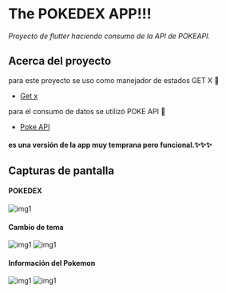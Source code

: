 # The POKEDEX APP!!!
_Proyecto de flutter haciendo consumo de la API de POKEAPI._
## Acerca del proyecto 
para este proyecto se uso como manejador de estados GET X 💖
- [Get x](https://pub.dev/packages/get)

para el consumo de datos se utilizó POKE API 🦍
- [Poke API](https://pokeapi.co/)

#### es una versión de la app muy temprana pero funcional.✨✨✨
## Capturas de pantalla
#### POKEDEX
![img1](https://raw.githubusercontent.com/ChayALV/PokeDexApp/master/screeshots/Screenshot_20220719_172525.jpg)
#### Cambio de tema
![img1](https://raw.githubusercontent.com/ChayALV/PokeDexApp/master/screeshots/Screenshot_20220719_172512.jpg)
![img1](https://raw.githubusercontent.com/ChayALV/PokeDexApp/master/screeshots/Screenshot_20220719_172535.jpg)
#### Información del Pokemon
![img1](https://raw.githubusercontent.com/ChayALV/PokeDexApp/master/screeshots/Screenshot_20220719_172518.jpg)
![img1](https://raw.githubusercontent.com/ChayALV/PokeDexApp/master/screeshots/Screenshot_20220719_172520.jpg)